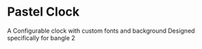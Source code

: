 # Pastel Clock

A Configurable clock with custom fonts and background
Designed specifically for bangle 2
